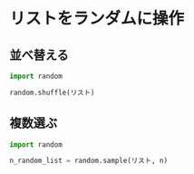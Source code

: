 # リストをランダムに操作
## 並べ替える
```python
import random

random.shuffle(リスト)
```

## 複数選ぶ
```python
import random

n_random_list = random.sample(リスト, n)
```
